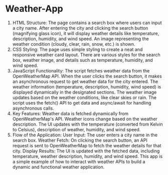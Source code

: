 # Weather-App
1. HTML Structure:
The page contains a search box where users can input a city name.
After entering the city and clicking the search button (magnifying glass icon), it will display weather details like temperature, description, humidity, and wind speed.
An image representing the weather condition (cloudy, clear, rain, snow, etc.) is shown.
2. CSS Styling:
The page uses simple styling to create a neat and responsive weather card layout.
There are various styles for the search box, weather image, and details such as temperature, humidity, and wind speed.
3. JavaScript Functionality:
The script fetches weather data from the OpenWeatherMap API.
When the user clicks the search button, it makes an asynchronous request to get weather data for the city entered.
The weather information (temperature, description, humidity, wind speed) is displayed dynamically in the designated sections.
The weather image updates based on the weather conditions, like clear skies or rain.
The script uses the fetch() API to get data and async/await for handling asynchronous calls.
4. Key Features:
Weather data is fetched dynamically from OpenWeatherMap's API.
Weather icons change based on the weather description.
The UI updates with the temperature (converted from Kelvin to Celsius), description of weather, humidity, and wind speed.
5. Flow of the Application:
User Input: The user enters a city name in the search box.
Weather Fetch: On clicking the search button, an API request is sent to OpenWeatherMap to fetch the weather details for that city.
Display Results: The UI is updated with the fetched data, including temperature, weather description, humidity, and wind speed.
This app is a simple example of how to interact with weather APIs to build a dynamic and functional weather application.



